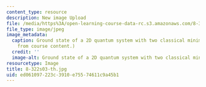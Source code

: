 ```yaml
---
content_type: resource
description: New image Upload
file: /media/https%3A/open-learning-course-data-rc.s3.amazonaws.com/8-322-quantum-theory-ii-spring-2003/ed061097223c3910e75574611c9a45b1_8-322s03-th.jpg
file_type: image/jpeg
image_metadata:
  caption: Ground state of a 2D quantum system with two classical minima. (Image adapted
    from course content.)
  credit: ''
  image-alt: Ground state of a 2D quantum system with two classical minima.
resourcetype: Image
title: 8-322s03-th.jpg
uid: ed061097-223c-3910-e755-74611c9a45b1
---
```

